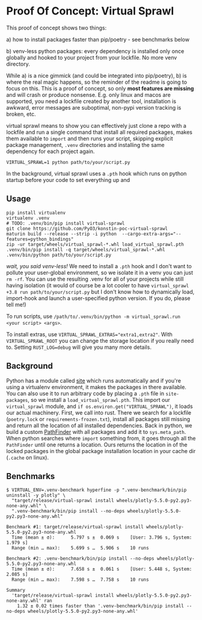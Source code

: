 # Proof Of Concept: Virtual Sprawl

This proof of concept shows two things:

a) how to install packages faster than pip/poetry - see benchmarks below

b) venv-less python packages: every dependency is installed only once globally and hooked to your project from your lockfile. No more venv directory.

While a) is a nice gimmick (and could be integrated into pip/poetry), b) is where the real magic happens, so the reminder of the readme is going to focus on this. This is a proof of concept, so only **most features are missing** and will crash or produce nonsense. E.g. only linux and macos are supported, you need a lockfile created by another tool, installation is awkward, error messages are suboptimal, non-pypi version tracking is broken, etc. 

virtual sprawl means to show you can effectively just clone a repo with a lockfile and run a single command that install all required packages, makes them available to `import` and then runs your script, skipping explicit package management, `.venv` directories and installing the same dependency for each project again.

```
VIRTUAL_SPRAWL=1 python path/to/your/script.py
```

In the background, virtual sprawl uses a `.pth` hook which runs on python startup before your code to set everything up and 

## Usage

```
pip install virtualenv
virtualenv .venv
# TODO: .venv/bin/pip install virtual-sprawl
git clone https://github.com/PyO3/konstin-poc-virtual-sprawl 
maturin build --release --strip -i python  --cargo-extra-args="--features=python_bindings"
zip -ur target/wheels/virtual_sprawl-*.whl load_virtual_sprawl.pth
.venv/bin/pip install -q target/wheels/virtual_sprawl-*.whl
.venv/bin/python path/to/your/script.py
```

_wait, you said venv-less!_ We need to install a `.pth` hook and I don't want to pollute your user-global environment, so we isolate it in a venv you can just `rm -rf`. You can use the resulting .venv for all of your projects while still having isolation (it would of course be a lot cooler to have `virtual_sprawl +3.8 run path/to/your/script.py` but I don't know how to dynamically load, import-hook and launch a user-specified python version. If you do, please tell me!)

To run scripts, use `/path/to/.venv/bin/python -m virtual_sprawl.run <your script> <args>`.

To install extras, use `VIRTUAL_SPRAWL_EXTRAS="extra1,extra2"`. With `VIRTUAL_SPRAWL_ROOT` you can change the storage location if you really need to. Setting `RUST_LOG=debug` will give you many more details.

## Background

Python has a module called [site](https://docs.python.org/3/library/site.html) which runs automatically and if you're using a virtualenv environment, it makes the packages in there available. You can also use it to run arbitrary code by placing a `.pth` file in `site-packages`, so we install a `load_virtual_sprawl.pth`. This import our `virtual_sprawl` module, and `if os.environ.get("VIRTUAL_SPRAWL")`, it loads our actual machinery. First, we call into rust. There we search for a lockfile (`poetry.lock` or `requirements-frozen.txt`), install all packages still missing and return all the location of all installed dependencies. Back in python, we build a custom [PathFinder](https://docs.python.org/3/library/importlib.html#importlib.machinery.PathFinder) with all packages and add it to `sys.meta_path`. When python searches where `import` something from, it goes through all the `PathFinder` until one returns a location. Ours returns the location in of the locked packages in the global package installation location in your cache dir (`.cache` on linux).

## Benchmarks

```        
$ VIRTUAL_ENV=.venv-benchmark hyperfine -p ".venv-benchmark/bin/pip uninstall -y plotly" \
  "target/release/virtual-sprawl install wheels/plotly-5.5.0-py2.py3-none-any.whl" \
  ".venv-benchmark/bin/pip install --no-deps wheels/plotly-5.5.0-py2.py3-none-any.whl"
          
Benchmark #1: target/release/virtual-sprawl install wheels/plotly-5.5.0-py2.py3-none-any.whl
  Time (mean ± σ):      5.797 s ±  0.069 s    [User: 3.796 s, System: 1.979 s]
  Range (min … max):    5.699 s …  5.906 s    10 runs
 
Benchmark #2: .venv-benchmark/bin/pip install --no-deps wheels/plotly-5.5.0-py2.py3-none-any.whl
  Time (mean ± σ):      7.658 s ±  0.061 s    [User: 5.448 s, System: 2.085 s]
  Range (min … max):    7.598 s …  7.758 s    10 runs
 
Summary
  'target/release/virtual-sprawl install wheels/plotly-5.5.0-py2.py3-none-any.whl' ran
    1.32 ± 0.02 times faster than '.venv-benchmark/bin/pip install --no-deps wheels/plotly-5.5.0-py2.py3-none-any.whl'
```